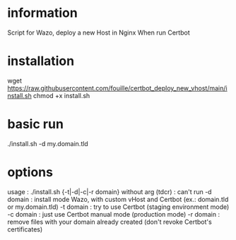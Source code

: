 # information
Script for Wazo, deploy a new Host in Nginx When run Certbot

# installation
wget https://raw.githubusercontent.com/fouille/certbot_deploy_new_vhost/main/install.sh
chmod +x install.sh

# basic run
./install.sh -d my.domain.tld

# options
usage : ./install.sh {-t|-d|-c|-r domain}
    without arg (tdcr)  : can't run
    -d domain          : install mode Wazo, with custom vHost and Certbot (ex.: domain.tld or my.domain.tld)
    -t domain          : try to use Certbot (staging environment mode)
    -c domain          : just use Certbot manual mode (production mode)
    -r domain          : remove files with your domain already created (don't revoke Certbot's certificates)

